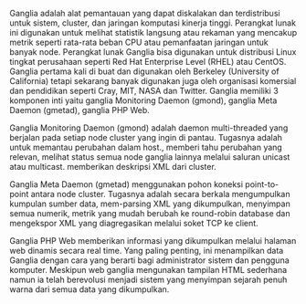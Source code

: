 Ganglia 
	adalah alat pemantauan yang dapat diskalakan dan terdistribusi untuk sistem, cluster, dan jaringan komputasi kinerja tinggi. Perangkat lunak ini digunakan untuk melihat statistik langsung atau rekaman yang mencakup metrik seperti rata-rata beban CPU atau pemanfaatan jaringan untuk banyak node. Perangkat lunak Ganglia bisa digunakan untuk distribusi Linux tingkat perusahaan seperti Red Hat Enterprise Level (RHEL) atau CentOS. Ganglia pertama kali di buat dan digunakan  oleh Berkeley (University of California) tetapi sekarang banyak digunakan juga oleh organisasi komersial dan pendidikan seperti Cray, MIT, NASA dan Twitter. Ganglia memiliki 3 komponen inti yaitu ganglia Monitoring Daemon (gmond), ganglia Meta Daemon (gmetad), ganglia PHP Web.


Ganglia Monitoring Daemon (gmond)
	adalah daemon multi-threaded yang berjalan pada setiap node cluster yang ingin di  pantau. Tugasnya adalah untuk memantau perubahan dalam host., memberi tahu perubahan yang relevan, melihat status semua node ganglia lainnya melalui saluran unicast atau multicast. memberikan deskripsi XML dari cluster.

Ganglia Meta Daemon (gmetad)
	menggunakan pohon koneksi point-to-point antara node cluster. Tugasnya adalah secara berkala mengumpulkan kumpulan sumber data, mem-parsing XML yang dikumpulkan, menyimpan semua numerik, metrik yang mudah berubah ke round-robin database dan mengekspor XML yang diagregasikan melalui soket TCP ke client.


Ganglia PHP Web 
	memberikan informasi yang dikumpulkan melalui halaman web dinamis secara real time. Yang paling penting, ini menampilkan data Ganglia dengan cara yang berarti bagi administrator sistem dan pengguna komputer. Meskipun web ganglia mengunakan tampilan HTML sederhana namun ia telah berevolusi menjadi sistem yang menyimpan sejarah penuh warna dari semua data yang dikumpulkan.
